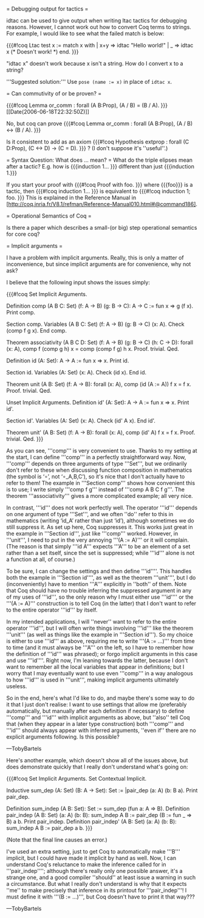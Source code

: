 = Debugging output for tactics =

idtac can be used to give output when writing ltac tactics for debugging reasons. However, I cannot work out how to convert Coq terms to strings. For example, I would like to see what the failed match is below:

{{{#!coq 
Ltac test x :=
  match x with
  |  x+y => idtac "Hello world!"
  | _ => idtac x (* Doesn't work! *)
 end.
}}}

"idtac x" doesn't work because x isn't a string. How do I convert x to a string?

'''Suggested solution:''' Use `pose (name := x)` in place of `idtac x`.

= Can commutivity of or be proven? =

{{{#!coq 
Lemma or_comm : forall (A B:Prop), (A \/ B) = (B \/ A).
}}}
[[Date(2006-06-18T22:32:50Z)]]

No, but coq can prove
{{{#!coq 
Lemma or_comm : forall (A B:Prop), (A \/ B) <-> (B \/ A).
}}}

Is it consistent to add as an axiom
{{{#!coq
Hypothesis extprop : forall (C D:Prop), (C <-> D) -> (C = D).
}}}
? (I don't suppose it's ''useful''.)

= Syntax Question: What does ... mean? =
What do the triple elipses mean  after a tactic? E.g. how is {{{induction 1... }}} different than just {{{induction 1.}}}

 If you start your proof with 
{{{#!coq
Proof with foo.
}}}
 where {{{foo}}} is a tactic, then 
{{{#!coq
induction 1...
}}}
 is equivalent to
{{{#!coq
induction 1; foo.
}}}
 This is explained in the Reference Manual in [http://coq.inria.fr/V8.1/refman/Reference-Manual010.html#@command186]. 

= Operational Semantics of Coq =

Is there a paper which describes a small-(or big) step operational semantics for core coq? 

= Implicit arguments =

I have a problem with implicit arguments. Really, this is only a matter of inconvenience, but since implicit arguments are for convenience, why not ask?

I believe that the following input shows the issues simply:

{{{#!coq
Set Implicit Arguments.

Definition comp (A B C: Set) (f: A -> B) (g: B -> C): A -> C := fun x => g (f x).
Print comp.

Section comp.
Variables (A B C: Set) (f: A -> B) (g: B -> C) (x: A).
Check (comp f g x).
End comp.

Theorem associativity (A B C D: Set) (f: A -> B) (g: B -> C) (h: C -> D): forall (x: A), comp f (comp g h) x = comp (comp f g) h x.
Proof. trivial. Qed.

Definition id (A: Set): A -> A := fun x => x.
Print id.

Section id.
Variables (A: Set) (x: A).
Check (id x).
End id.

Theorem unit (A B: Set) (f: A -> B): forall (x: A), comp (id (A := A)) f x = f x.
Proof. trivial. Qed.

Unset Implicit Arguments.
Definition id' (A: Set): A -> A := fun x => x.
Print id'.

Section id'.
Variables (A: Set) (x: A).
Check (id' A x).
End id'.

Theorem unit' (A B: Set) (f: A -> B): forall (x: A), comp (id' A) f x = f x.
Proof. trivial. Qed.
}}}

As you can see, '''comp''' is very convenient to use. Thanks to my setting at the start, I can define '''comp''' in a perfectly straightforward way. Now, '''comp''' depends on three arguments of type '''Set''', but we ordinarily don't refer to these when discussing function composition in mathematics (the symbol is ‘∘’, not ‘∘_A,B,C’), so it's nice that I don't actually have to refer to them! The example in '''Section comp''' shows how convenient this is to use; I write simply '''comp f g''' instead of '''comp A B C f g'''. The theorem '''associativity''' gives a more complicated example; all very nice.

In contrast, '''id''' does not work perfectly well. The operator '''id''' depends on one argument of type '''Set''', and we often ''do'' refer to this in mathematics (writing ‘id_A’ rather than just ‘id’), although sometimes we do still suppress it. As set up here, Coq suppresses it. This works just great in the example in '''Section id''', just like '''comp''' worked. However, in '''unit''', I need to put in the very annoying '''(A := A)''' or it will complain. (The reason is that simply '''id A''' expects '''A''' to be an element of a set rather than a set itself, since the set is suppressed; while '''id''' alone is not a function at all, of course.)

To be sure, I can change the settings and then define '''id''''. This handles both the example in '''Section id'''', as well as the theorem '''unit'''', but I do (inconveniently) have to mention '''A''' explicitly in ''both'' of them. Note that Coq should have no trouble inferring the suppressed argument in any of my uses of '''id''', so the only reason why I must either use '''id'''' or the  '''(A := A)''' construction is to tell Coq (in the latter) that I don't want to refer to the entire operator '''id''' by itself.

In my intended applications, I will ''never'' want to refer to the entire operator '''id''', but I will often write things involving '''id''' like the theorem '''unit''' (as well as things like the example in '''Section id'''). So my choice is either to use '''id''' as above, requiring me to write '''(A := ...)''' from time to time (and it must always be '''A''' on the left, so I have to remember how the definition of '''id''' was phrased); or forgo implicit arguments in this case and use '''id''''. Right now, I'm leaning towards the latter, because I don't want to remember all the local variables that appear in definitions; but I worry that I may eventually want to use even '''comp''' in a way analogous to how '''id''' is used in '''unit''', making implicit arguments ultimately useless.

So in the end, here's what I'd like to do, and maybe there's some way to do it that I just don't realise: I want to use settings that allow me (preferably automatically, but manually after each definition if necessary) to define '''comp''' and '''id''' with implicit arguments as above, but ''also'' tell Coq that (when they appear in a later type construction) both '''comp''' and '''id''' should always appear with inferred arguments, ''even if'' there are no explicit arguments following. Is this possible?

—TobyBartels


Here's another example, which doesn't show all of the issues above, but does demonstrate quickly that I really don't understand what's going on:

{{{#!coq
Set Implicit Arguments.
Set Contextual Implicit.

Inductive sum_dep (A: Set) (B: A -> Set): Set := |pair_dep (a: A) (b: B a).
Print pair_dep.

Definition sum_indep (A B: Set): Set := sum_dep (fun a: A => B).
Definition pair_indep (A B: Set) (a: A) (b: B): sum_indep A B := pair_dep (B := fun _ => B) a b.
Print pair_indep.
Definition pair_indep' (A B: Set) (a: A) (b: B): sum_indep A B := pair_dep a b.
}}}

(Note that the final line causes an error.)

I've used an extra setting, just to get Coq to automatically make '''B''' implicit, but I could have made it implicit by hand as well. Now, I can understand Coq's reluctance to make the inference called for in '''pair_indep''''; although there's really only one possible answer, it's a strange one, and a good compiler ''should'' at least issue a warning in such a circumstance. But what I really don't understand is why that it expects ''me'' to make precisely that inference in its printout for '''pair_indep'''! I must define it with '''(B := ...)''', but Coq doesn't have to print it that way???

—TobyBartels
